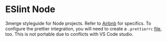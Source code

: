 # ESlint Node

3merge styleguide for Node projects. Refer to [Airbnb](https://github.com/airbnb/javascript) for specifics. To configure the prettier integration, you will need to create a `.prettierrc` [file](https://gist.github.com/MikeIbberson/94369d752589251d2355abf271119c46#file-prettierrc), too. This is not portable due to conflicts with VS Code studio.
